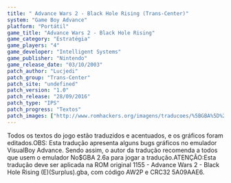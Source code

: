 ```yaml
---
title: " Advance Wars 2 - Black Hole Rising (Trans-Center)"
system: "Game Boy Advance"
platform: "Portátil"
game_title: "Advance Wars 2 - Black Hole Rising"
game_category: "Estratégia"
game_players: "4"
game_developer: "Intelligent Systems"
game_publisher: "Nintendo"
game_release_date: "03/10/2003"
patch_author: "Lucjedi"
patch_group: "Trans-Center"
patch_site: "undefined"
patch_version: "1.0"
patch_release: "28/09/2016"
patch_type: "IPS"
patch_progress: "Textos"
patch_images: ["http://www.romhackers.org/imagens/traducoes/%5BGBA%5D%20Advance%20Wars%202%20-%20Black%20Hole%20Rising%20-%20Trans-Center%20-%201.png","http://www.romhackers.org/imagens/traducoes/%5BGBA%5D%20Advance%20Wars%202%20-%20Black%20Hole%20Rising%20-%20Trans-Center%20-%202.png","http://www.romhackers.org/imagens/traducoes/%5BGBA%5D%20Advance%20Wars%202%20-%20Black%20Hole%20Rising%20-%20Trans-Center%20-%203.png"]
---
```

Todos os textos do jogo estão traduzidos e acentuados, e os gráficos foram editados.OBS: Esta tradução apresenta alguns bugs gráficos no emulador VisualBoy Advance. Sendo assim, o autor da tradução recomenda a todos que usem o emulador No$GBA 2.6a para jogar a tradução.ATENÇÃO:Esta tradução deve ser aplicada na ROM original 1155 - Advance Wars 2 - Black Hole Rising (E)(Surplus).gba, com código AW2P e CRC32 5A09AAE6.